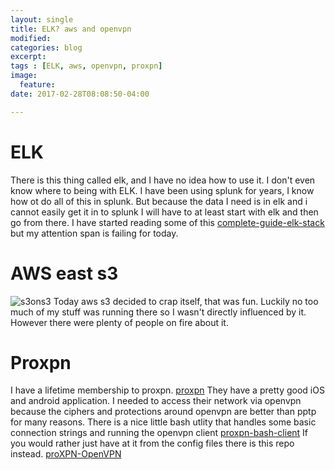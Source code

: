 ```yaml
---
layout: single
title: ELK? aws and openvpn
modified:
categories: blog
excerpt:
tags : [ELK, aws, openvpn, proxpn]
image:
  feature:
date: 2017-02-28T08:08:50-04:00

---
```

# ELK 
There is this thing called elk,  and I have no idea how to use it. 
I don't even know where to being with ELK.  I have been using splunk for years, I know how ot do all of this in splunk. But because the data I need is in elk and i cannot easily get it in to splunk I will have to at least start with elk and then go from there.  I have started reading some of this [complete-guide-elk-stack](http://logz.io/learn/complete-guide-elk-stack/ "complete-guide-elk-stack")
  but my attention span is failing for today. 

# AWS east s3

![s3ons3](https://ridingintraffic.github.io/assets/images/s3ons3.png)
Today aws s3 decided to crap itself,  that was fun.  Luckily no too much of my stuff was running there so I wasn't directly influenced by it.  However there were plenty of people on fire about it. 


# Proxpn
I have a lifetime membership to proxpn. [proxpn](https://secure.proxpn.com/"proxpn")   They have a pretty good iOS and android application.  I needed to access their network via openvpn because the ciphers and protections around openvpn are better than pptp for many reasons. There is a nice little bash utlity that handles some basic connection strings and running the openvpn client [proxpn-bash-client](https://github.com/MattSurabian/proxpn-bash-client.git"proxpn-bash-client")  If you would rather just have at it from the config files there is this repo instead. [proXPN-OpenVPN](https://github.com/jpitoniak/proXPN-OpenVPN.git"proXPN-OpenVPN")
 

 